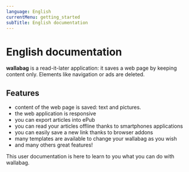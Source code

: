 ```yaml
---
language: English
currentMenu: getting_started
subTitle: English documentation
---
```


# English documentation

**wallabag** is a read-it-later application: it saves a web page by keeping content only. Elements like navigation or ads are deleted.

## Features

* content of the web page is saved: text and pictures.
* the web application is responsive
* you can export articles into ePub
* you can read your articles offline thanks to smartphones applications
* you can easily save a new link thanks to browser addons
* many templates are available to change your wallabag as you wish
* and many others great features!

This user documentation is here to learn to you what you can do with wallabag.